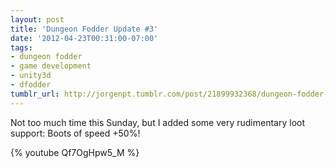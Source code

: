 ```yaml
---
layout: post
title: 'Dungeon Fodder Update #3'
date: '2012-04-23T00:31:00-07:00'
tags:
- dungeon fodder
- game development
- unity3d
- dfodder
tumblr_url: http://jorgenpt.tumblr.com/post/21899932368/dungeon-fodder-update-not-too-much-time-this
---
```


Not too much time this Sunday, but I added some very rudimentary loot support: Boots of speed +50%!

{% youtube Qf7OgHpw5_M %}
